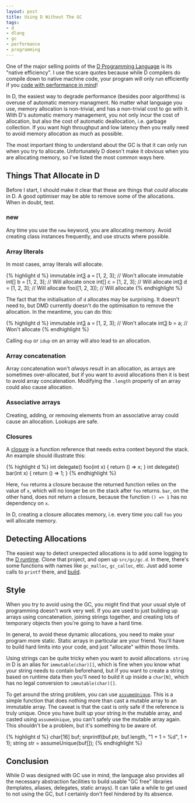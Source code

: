 ```yaml
---
layout: post
title: Using D Without The GC
tags:
- d
- dlang
- gc
- performance
- programming
---
```

One of the major selling points of the [D Programming Language][1] is its
"native efficiency". I use the scare quotes because while D compilers do
compile down to native machine code, your program will only run efficiently
if you [code with performance in mind][2]!

In D, the easiest way to degrade performance (besides poor algorithms) is
overuse of automatic memory managment. No matter what language you use,
memory allocation is non-trivial, and has a non-trivial cost to go with it.
With D's automatic memory management, you not only incur the cost of
allocation, but also the cost of automatic deallocation, i.e. garbage collection.
If you want high throughput and low latency then you really need to avoid
memory allocation as much as possible.

The most important thing to understand about the GC is that it can only run
when you try to allocate. Unfortunately D doesn't make it obvious when you
are allocating memory, so I've listed the most common ways here.

## Things That Allocate in D
Before I start, I should make it clear that these are things that *could*
allocate in D. A good optimiser may be able to remove some of the allocations.
When in doubt, test.

### new
Any time you use the `new` keyword, you are allocating memory. Avoid creating
class instances frequently, and use structs where possible.

### Array literals
In most cases, array literals will allocate.

{% highlight d %}
immutable int[3] a = [1, 2, 3];  // Won't allocate
immutable int[] b = [1, 2, 3];   // Will allocate once
int[] c = [1, 2, 3];             // Will allocate
int[3] d = [1, 2, 3];            // Will allocate
foo([1, 2, 3]);                  // Will allocate
{% endhighlight %}

The fact that the initialisation of `d` allocates may be surprising. It
doesn't need to, but DMD currently doesn't do the optimisation to
remove the allocation. In the meantime, you can do this:

{% highlight d %}
immutable int[3] a = [1, 2, 3];  // Won't allocate
int[3] b = a;                    // Won't allocate
{% endhighlight %}

Calling `dup` or `idup` on an array will also lead to an allocation.

### Array concatenation
Array concatenation won't _always_ result in an allocation, as arrays are
sometimes over-allocated, but if you want to avoid allocations then it is best
to avoid array concatenation. Modifying the `.length` property of an array
could also cause allocation.

### Associative arrays
Creating, adding, or removing elements from an associative array could cause
an allocation. Lookups are safe.

### Closures
A [closure][3] is a function reference that needs extra context beyond the stack.
An example should illustrate this:

{% highlight d %}
int delegate() foo(int x) { return () => x; }
int delegate() bar(int x) { return () => 1; }
{% endhighlight %}

Here, `foo` returns a closure because the returned function relies on the value
of `x`, which will no longer be on the stack after `foo` returns. `bar`,
on the other hand, does not return a closure, because the function `() => 1` has
no dependency on `x`.

In D, creating a closure allocates memory, i.e. every time you call `foo` you
will allocate memory.

## Detecting Allocations
The easiest way to detect unexpected allocations is to add some logging to
the [D runtime][4]. Clone that project, and open up `src/gc/gc.d`. In there,
there's some functions with names like `gc_malloc`, `gc_calloc`, etc. Just add
some calls to `printf` there, and [build][5].

## Style
When you try to avoid using the GC, you might find that your usual style
of programming doesn't work very well. If you are used to just building
up arrays using concatenation, joining strings together, and creating lots
of temporary objects then you're going to have a hard time.

In general, to avoid these dynamic allocations, you need to make your
program more static. Static arrays in particular are your friend. You'll have
to build hard limits into your code, and just "allocate" within those limits.

Using strings can be quite tricky when you want to avoid allocations. `string`
in D is an alias for `immutable(char)[]`, which is fine when you know what
your string needs to contain beforehand, but if you want to create a string
based on runtime data then you'll need to build it up inside a `char[N]`,
which has no legal conversion to `immutable(char)[]`.

To get around the string problem, you can use [`assumeUnique`][6]. This is 
a simple function that does nothing more than cast a mutable array to an
immutable array. The caveat is that the cast is only safe if the reference
is truly unique. Once you have built up your string in the mutable array, and
casted using `assumeUnique`, you can't safely use the mutable array again.
This shouldn't be a problem, but it's something to be aware of.

{% highlight d %}
char[16] buf;
snprintf(buf.ptr, buf.length, "1 + 1 = %d", 1 + 1);
string str = assumeUnique(buf[]);
{% endhighlight %}

## Conclusion
While D was designed with GC use in mind, the language also provides all
the necessary abstraction facilities to build usable "GC free" libraries
(templates, aliases, delegates, static arrays). It can take a while to get
used to not using the GC, but I certainly don't feel hindered by its absence.


[1]: http://dlang.org
[2]: /2012/01/25/api-performance.html
[3]: http://en.wikipedia.org/wiki/Closure_(computer_science)
[4]: https://github.com/D-Programming-Language/druntime
[5]: http://wiki.dlang.org/Building_DMD
[6]: http://dlang.org/phobos/std_exception.html#assumeUnique